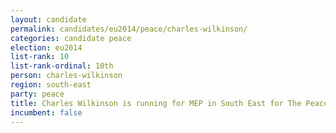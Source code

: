 ```yaml
---
layout: candidate
permalink: candidates/eu2014/peace/charles-wilkinson/
categories: candidate peace
election: eu2014
list-rank: 10
list-rank-ordinal: 10th
person: charles-wilkinson
region: south-east
party: peace
title: Charles Wilkinson is running for MEP in South East for The Peace Party
incumbent: false
---
```

